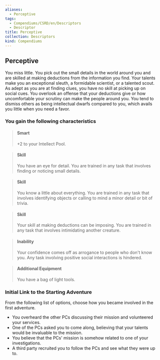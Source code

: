 ```yaml
---
aliases:
  - Perceptive
tags:
  - Compendiums/CSRD/en/Descriptors
  - Descriptor
title: Perceptive
collection: Descriptors
kind: Compendiums
---
```

## Perceptive  
You miss little. You pick out the small details in the world around you and are skilled at making deductions from the information you find. Your talents make you an exceptional sleuth, a formidable scientist, or a talented scout.
As adept as you are at finding clues, you have no skill at picking up on social cues. You overlook an offense that your deductions give or how uncomfortable your scrutiny can make the people around you. You tend to dismiss others as being intellectual dwarfs compared to you, which avails you little when you need a favor.
### You gain the following characteristics  
> #### Smart
> +2 to your Intellect Pool.  

> #### Skill
> You have an eye for detail. You are trained in any task that involves finding or noticing small details.  

> #### Skill
> You know a little about everything. You are trained in any task that involves identifying objects or calling to mind a minor detail or bit of trivia.  

> #### Skill
> Your skill at making deductions can be imposing. You are trained in any task that involves intimidating another creature.  

> #### Inability
> Your confidence comes off as arrogance to people who don't know you. Any task involving positive social interactions is hindered.  

> #### Additional Equipment
> You have a bag of light tools.  

### Initial Link to the Starting Adventure  
From the following list of options, choose how you became involved in the first adventure.  
- You overheard the other PCs discussing their mission and volunteered your services.  
- One of the PCs asked you to come along, believing that your talents would be invaluable to the mission.  
- You believe that the PCs' mission is somehow related to one of your investigations.  
- A third party recruited you to follow the PCs and see what they were up to.  